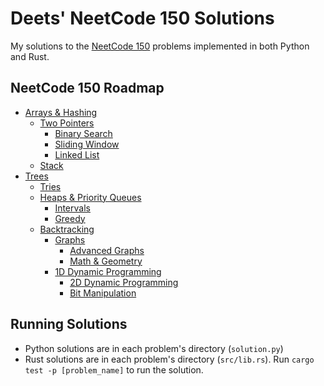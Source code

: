 # Deets' NeetCode 150 Solutions
My solutions to the [NeetCode 150](https://neetcode.io/roadmap) problems implemented in both Python and Rust.

## NeetCode 150 Roadmap
- [Arrays & Hashing](./neetcode150/arrays_and_hashing/)
  - [Two Pointers](./neetcode150/two_pointers/)
    - [Binary Search](./neetcode150/binary_search/)
    - [Sliding Window](./neetcode150/sliding_window/)
    - [Linked List](./neetcode150/linked_list/)
  - [Stack](./neetcode150/stack/)
- [Trees](./neetcode150/trees/)
  - [Tries](./neetcode150/tries/)
  - [Heaps & Priority Queues](./neetcode150/heaps_and_priority_queues/)
    - [Intervals](./neetcode150/intervals/)
    - [Greedy](./neetcode150/greedy/)
  - [Backtracking](./neetcode150/backtracking/)
    - [Graphs](./neetcode150/graphs/)
      - [Advanced Graphs](./neetcode150/advanced_graphs/)
      - [Math & Geometry](./neetcode150/math_and_geometry/)
    - [1D Dynamic Programming](./neetcode150/1d_dynamic_programming/)
      - [2D Dynamic Programming](./neetcode150/2d_dynamic_programming/)
      - [Bit Manipulation](./neetcode150/bit_manipulation/)

## Running Solutions
- Python solutions are in each problem's directory (`solution.py`)
- Rust solutions are in each problem's directory (`src/lib.rs`). Run `cargo test -p [problem_name]` to run the solution.